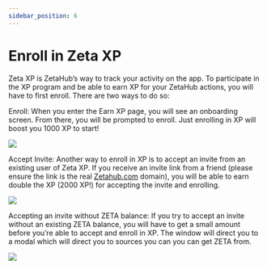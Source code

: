 ```yaml
---
sidebar_position: 6
---
```


# Enroll in Zeta XP

Zeta XP is ZetaHub’s way to track your activity on the app. To participate in
the XP program and be able to earn XP for your ZetaHub actions, you will have to
first enroll. There are two ways to do so:

Enroll: When you enter the Earn XP page, you will see an onboarding screen. From
there, you will be prompted to enroll. Just enrolling in XP will boost you 1000
XP to start!

![](/img/docs/zetahub/enroll-zeta-xp-1.png)

Accept Invite: Another way to enroll in XP is to accept an invite from an
existing user of Zeta XP. If you receive an invite link from a friend (please
ensure the link is the real [Zetahub.com](http://Zetahub.com) domain), you will
be able to earn double the XP (2000 XP!) for accepting the invite and enrolling.

![](/img/docs/zetahub/enroll-zeta-xp-2.png)

Accepting an invite without ZETA balance: If you try to accept an invite without
an existing ZETA balance, you will have to get a small amount before you’re able
to accept and enroll in XP. The window will direct you to a modal which will
direct you to sources you can you can get ZETA from.

![](/img/docs/zetahub/enroll-zeta-xp-3.png)
